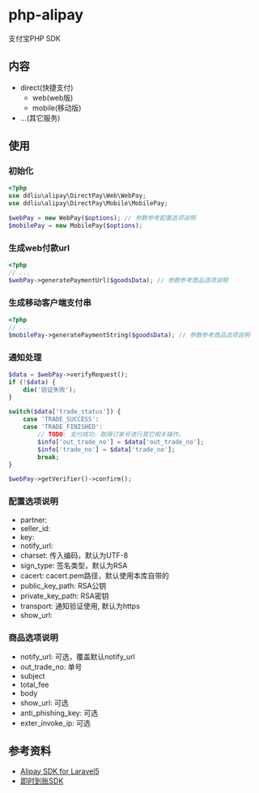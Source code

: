 # php-alipay

支付宝PHP SDK

## 内容

- direct(快捷支付)
    - web(web版)
    - mobile(移动版)
- ...(其它服务)

## 使用

### 初始化

```php
<?php
use ddliu\alipay\DirectPay\Web\WebPay;
use ddliu\alipay\DirectPay\Mobile\MobilePay;

$webPay = new WebPay($options); // 参数参考配置选项说明
$mobilePay = new MobilePay($options);
```

### 生成web付款url

```php
<?php
// ...
$webPay->generatePaymentUrl($goodsData); // 参数参考商品选项说明
```

### 生成移动客户端支付串

```php
<?php
// ...
$mobilePay->generatePaymentString($goodsData); // 参数参考商品选项说明
```

### 通知处理

```php
$data = $webPay->verifyRequest();
if (!$data) {
    die('验证失败');
}

switch($data['trade_status']) {
    case 'TRADE_SUCCESS':
    case 'TRADE_FINISHED':
        // TODO: 支付成功，取得订单号进行其它相关操作。
        $info['out_trade_no'] = $data['out_trade_no'];
        $info['trade_no'] = $data['trade_no'];
        break;
}

$webPay->getVerifier()->confirm();
```

### 配置选项说明

- partner:
- seller_id:
- key: 
- notify_url: 
- charset: 传入编码，默认为UTF-8
- sign_type: 签名类型，默认为RSA
- cacert: cacert.pem路径，默认使用本库自带的
- public_key_path: RSA公钥
- private_key_path: RSA密钥
- transport: 通知验证使用, 默认为https
- show_url:

### 商品选项说明

- notify_url: 可选，覆盖默认notify_url
- out_trade_no: 单号
- subject
- total_fee
- body
- show_url: 可选
- anti_phishing_key: 可选
- exter_invoke_ip: 可选

## 参考资料

- [Alipay SDK for Laravel5](https://github.com/Latrell/Alipay)
- [即时到账SDK](http://download.alipay.com/public/api/base/alipaydirect.zip)